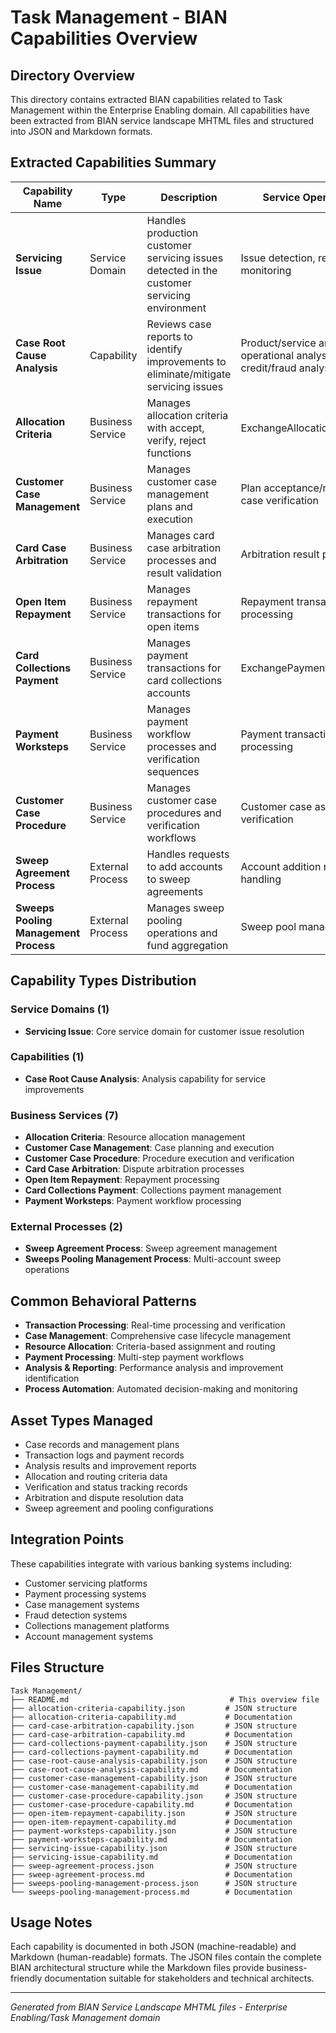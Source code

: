 # Task Management - BIAN Capabilities Overview

## Directory Overview
This directory contains extracted BIAN capabilities related to Task Management within the Enterprise Enabling domain. All capabilities have been extracted from BIAN service landscape MHTML files and structured into JSON and Markdown formats.

## Extracted Capabilities Summary

| Capability Name | Type | Description | Service Operations | Source File |
|-----------------|------|-------------|-------------------|-------------|
| **Servicing Issue** | Service Domain | Handles production customer servicing issues detected in the customer servicing environment | Issue detection, resolution, monitoring | object_33504.mhtml |
| **Case Root Cause Analysis** | Capability | Reviews case reports to identify improvements to eliminate/mitigate servicing issues | Product/service analysis, operational analysis, credit/fraud analysis | object_41839.mhtml |
| **Allocation Criteria** | Business Service | Manages allocation criteria with accept, verify, reject functions | ExchangeAllocationCriteria | object_41869.mhtml |
| **Customer Case Management** | Business Service | Manages customer case management plans and execution | Plan acceptance/rejection, case verification | object_42150.mhtml |
| **Card Case Arbitration** | Business Service | Manages card case arbitration processes and result validation | Arbitration result processing | object_30796.mhtml |
| **Open Item Repayment** | Business Service | Manages repayment transactions for open items | Repayment transaction processing | object_31686.mhtml |
| **Card Collections Payment** | Business Service | Manages payment transactions for card collections accounts | ExchangePaymentWorksteps | object_32295.mhtml |
| **Payment Worksteps** | Business Service | Manages payment workflow processes and verification sequences | Payment transaction processing | object_41059.mhtml |
| **Customer Case Procedure** | Business Service | Manages customer case procedures and verification workflows | Customer case aspect verification | object_43455.mhtml |
| **Sweep Agreement Process** | External Process | Handles requests to add accounts to sweep agreements | Account addition request handling | object_47264.mhtml |
| **Sweeps Pooling Management Process** | External Process | Manages sweep pooling operations and fund aggregation | Sweep pool management | object_47339.mhtml |

## Capability Types Distribution

### Service Domains (1)
- **Servicing Issue**: Core service domain for customer issue resolution

### Capabilities (1) 
- **Case Root Cause Analysis**: Analysis capability for service improvements

### Business Services (7)
- **Allocation Criteria**: Resource allocation management
- **Customer Case Management**: Case planning and execution
- **Customer Case Procedure**: Procedure execution and verification
- **Card Case Arbitration**: Dispute arbitration processes
- **Open Item Repayment**: Repayment processing
- **Card Collections Payment**: Collections payment management
- **Payment Worksteps**: Payment workflow processing

### External Processes (2)
- **Sweep Agreement Process**: Sweep agreement management
- **Sweeps Pooling Management Process**: Multi-account sweep operations

## Common Behavioral Patterns

- **Transaction Processing**: Real-time processing and verification
- **Case Management**: Comprehensive case lifecycle management
- **Resource Allocation**: Criteria-based assignment and routing
- **Payment Processing**: Multi-step payment workflows
- **Analysis & Reporting**: Performance analysis and improvement identification
- **Process Automation**: Automated decision-making and monitoring

## Asset Types Managed

- Case records and management plans
- Transaction logs and payment records
- Analysis results and improvement reports
- Allocation and routing criteria data
- Verification and status tracking records
- Arbitration and dispute resolution data
- Sweep agreement and pooling configurations

## Integration Points

These capabilities integrate with various banking systems including:
- Customer servicing platforms
- Payment processing systems
- Case management systems
- Fraud detection systems
- Collections management platforms
- Account management systems

## Files Structure

```
Task Management/
├── README.md                                    # This overview file
├── allocation-criteria-capability.json         # JSON structure
├── allocation-criteria-capability.md           # Documentation
├── card-case-arbitration-capability.json       # JSON structure  
├── card-case-arbitration-capability.md         # Documentation
├── card-collections-payment-capability.json    # JSON structure
├── card-collections-payment-capability.md      # Documentation
├── case-root-cause-analysis-capability.json    # JSON structure
├── case-root-cause-analysis-capability.md      # Documentation
├── customer-case-management-capability.json    # JSON structure
├── customer-case-management-capability.md      # Documentation
├── customer-case-procedure-capability.json     # JSON structure
├── customer-case-procedure-capability.md       # Documentation
├── open-item-repayment-capability.json         # JSON structure
├── open-item-repayment-capability.md           # Documentation
├── payment-worksteps-capability.json           # JSON structure
├── payment-worksteps-capability.md             # Documentation
├── servicing-issue-capability.json             # JSON structure
├── servicing-issue-capability.md               # Documentation
├── sweep-agreement-process.json                # JSON structure
├── sweep-agreement-process.md                  # Documentation
├── sweeps-pooling-management-process.json      # JSON structure
└── sweeps-pooling-management-process.md        # Documentation
```

## Usage Notes

Each capability is documented in both JSON (machine-readable) and Markdown (human-readable) formats. The JSON files contain the complete BIAN architectural structure while the Markdown files provide business-friendly documentation suitable for stakeholders and technical architects.

---
*Generated from BIAN Service Landscape MHTML files - Enterprise Enabling/Task Management domain*